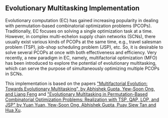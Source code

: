 Evolutionary Multitasking Implementation
----------------------------------------

Evolutionary computation (EC) has gained increasing popularity in dealing with permutation-based combinatorial 
optimization problems (PCOPs). Traditionally, EC focuses on solving a single optimization task at a time. 
However, in complex multi-echelon supply chain networks (SCNs), there usually exist various kinds of PCOPs at 
the same time, e.g., travel salesman problem (TSP), job-shop scheduling problem (JSP), etc. So, it is desirable 
to solve several PCOPs at once with both effectiveness and efficiency. Very recently, a new paradigm in EC, namely,
multifactorial optimization (MFO) has been introduced to explore the potential of evolutionary multitasking, 
which can serve the purpose of simultaneously optimizing multiple PCOPs in SCNs.

This implementation is based on the papers ["Multifactorial Evolution: Towards Evolutionary Multitasking", by 
Abhishek Gupta, Yew-Soon Ong, and Liang Feng](https://paperpile.com/app/p/cea64444-3e2a-06ea-a463-df2e14feb76e) and
["Evolutionary Multitasking in Permutation-Based Combinatorial Optimization Problems: Realization  with TSP, QAP, 
LOP, and JSP" by Yuan Yuan, Yew-Soon Ong, Abhishek Gupta, Puay Siew Tan and Hua Xu](https://paperpile.com/app/p/35c56229-5810-0e69-9976-cae8a1c1379d).
